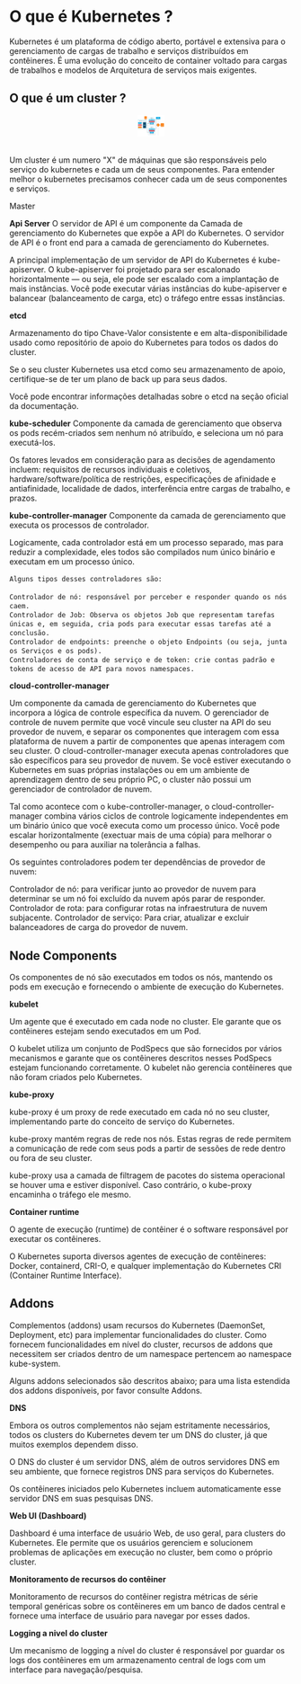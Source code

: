 # O que é Kubernetes ?

Kubernetes é um plataforma de código aberto, portável e extensiva para o gerenciamento de cargas de trabalho e serviços distribuídos em contêineres. É uma evolução do conceito de container voltado para cargas de trabalhos e modelos de Arquitetura de serviços mais exigentes.

## O que é um cluster ?

<div style="text-align:center"><img src="https://github.com/rosthansilva/HowToAKS/blob/master/img/kubernetes-constructs-concepts-architecture.jpg" width="48"/></div></br>

Um cluster é um numero "X" de máquinas que são responsáveis pelo serviço do kubernetes e cada um de seus componentes. Para entender melhor o kubernetes precisamos conhecer cada um de seus componentes e serviços.

Master


**Api Server**
O servidor de API é um componente da Camada de gerenciamento do Kubernetes que expõe a API do Kubernetes. O servidor de API é o front end para a camada de gerenciamento do Kubernetes.

A principal implementação de um servidor de API do Kubernetes é kube-apiserver. O kube-apiserver foi projetado para ser escalonado horizontalmente — ou seja, ele pode ser escalado com a implantação de mais instâncias. Você pode executar várias instâncias do kube-apiserver e balancear (balanceamento de carga, etc) o tráfego entre essas instâncias.

**etcd**

Armazenamento do tipo Chave-Valor consistente e em alta-disponibilidade usado como repositório de apoio do Kubernetes para todos os dados do cluster.

Se o seu cluster Kubernetes usa etcd como seu armazenamento de apoio, certifique-se de ter um plano de back up para seus dados.

Você pode encontrar informações detalhadas sobre o etcd na seção oficial da documentação.

**kube-scheduler**
Componente da camada de gerenciamento que observa os pods recém-criados sem nenhum nó atribuído, e seleciona um nó para executá-los.

Os fatores levados em consideração para as decisões de agendamento incluem: requisitos de recursos individuais e coletivos, hardware/software/política de restrições, especificações de afinidade e antiafinidade, localidade de dados, interferência entre cargas de trabalho, e prazos.

**kube-controller-manager**
Componente da camada de gerenciamento que executa os processos de controlador.

Logicamente, cada controlador está em um processo separado, mas para reduzir a complexidade, eles todos são compilados num único binário e executam em um processo único.

```
Alguns tipos desses controladores são:

Controlador de nó: responsável por perceber e responder quando os nós caem.
Controlador de Job: Observa os objetos Job que representam tarefas únicas e, em seguida, cria pods para executar essas tarefas até a conclusão.
Controlador de endpoints: preenche o objeto Endpoints (ou seja, junta os Serviços e os pods).
Controladores de conta de serviço e de token: crie contas padrão e tokens de acesso de API para novos namespaces.
```

**cloud-controller-manager**

Um componente da camada de gerenciamento do Kubernetes que incorpora a lógica de controle específica da nuvem. O gerenciador de controle de nuvem permite que você vincule seu cluster na API do seu provedor de nuvem, e separar os componentes que interagem com essa plataforma de nuvem a partir de componentes que apenas interagem com seu cluster.
O cloud-controller-manager executa apenas controladores que são específicos para seu provedor de nuvem. Se você estiver executando o Kubernetes em suas próprias instalações ou em um ambiente de aprendizagem dentro de seu próprio PC, o cluster não possui um gerenciador de controlador de nuvem.

Tal como acontece com o kube-controller-manager, o cloud-controller-manager combina vários ciclos de controle logicamente independentes em um binário único que você executa como um processo único. Você pode escalar horizontalmente (exectuar mais de uma cópia) para melhorar o desempenho ou para auxiliar na tolerância a falhas.

Os seguintes controladores podem ter dependências de provedor de nuvem:

Controlador de nó: para verificar junto ao provedor de nuvem para determinar se um nó foi excluído da nuvem após parar de responder.
Controlador de rota: para configurar rotas na infraestrutura de nuvem subjacente.
Controlador de serviço: Para criar, atualizar e excluir balanceadores de carga do provedor de nuvem.


## Node Components

Os componentes de nó são executados em todos os nós, mantendo os pods em execução e fornecendo o ambiente de execução do Kubernetes.

**kubelet**

Um agente que é executado em cada node no cluster. Ele garante que os contêineres estejam sendo executados em um Pod.

O kubelet utiliza um conjunto de PodSpecs que são fornecidos por vários mecanismos e garante que os contêineres descritos nesses PodSpecs estejam funcionando corretamente. O kubelet não gerencia contêineres que não foram criados pelo Kubernetes.

**kube-proxy**

kube-proxy é um proxy de rede executado em cada nó no seu cluster, implementando parte do conceito de serviço do Kubernetes.

kube-proxy mantém regras de rede nos nós. Estas regras de rede permitem a comunicação de rede com seus pods a partir de sessões de rede dentro ou fora de seu cluster.

kube-proxy usa a camada de filtragem de pacotes do sistema operacional se houver uma e estiver disponível. Caso contrário, o kube-proxy encaminha o tráfego ele mesmo.

**Container runtime**

O agente de execução (runtime) de contêiner é o software responsável por executar os contêineres.

O Kubernetes suporta diversos agentes de execução de contêineres: Docker, containerd, CRI-O, e qualquer implementação do Kubernetes CRI (Container Runtime Interface).

## Addons
Complementos (addons) usam recursos do Kubernetes (DaemonSet, Deployment, etc) para implementar funcionalidades do cluster. Como fornecem funcionalidades em nível do cluster, recursos de addons que necessitem ser criados dentro de um namespace pertencem ao namespace kube-system.

Alguns addons selecionados são descritos abaixo; para uma lista estendida dos addons disponíveis, por favor consulte Addons.

**DNS**

Embora os outros complementos não sejam estritamente necessários, todos os clusters do Kubernetes devem ter um DNS do cluster, já que muitos exemplos dependem disso.

O DNS do cluster é um servidor DNS, além de outros servidores DNS em seu ambiente, que fornece registros DNS para serviços do Kubernetes.

Os contêineres iniciados pelo Kubernetes incluem automaticamente esse servidor DNS em suas pesquisas DNS.

**Web UI (Dashboard)**

Dashboard é uma interface de usuário Web, de uso geral, para clusters do Kubernetes. Ele permite que os usuários gerenciem e solucionem problemas de aplicações em execução no cluster, bem como o próprio cluster.

**Monitoramento de recursos do contêiner**

Monitoramento de recursos do contêiner registra métricas de série temporal genéricas sobre os contêineres em um banco de dados central e fornece uma interface de usuário para navegar por esses dados.

**Logging a nivel do cluster**

Um mecanismo de logging a nível do cluster é responsável por guardar os logs dos contêineres em um armazenamento central de logs com um interface para navegação/pesquisa.
